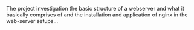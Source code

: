 The project investigation the basic structure of a webserver and what it basically comprises of and the installation and application of nginx in the web-server setups...
